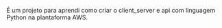 É um projeto para aprendi como criar o  client_server e api com linguagem Python na plantaforma AWS.

